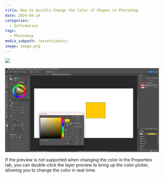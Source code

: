 ```yaml
---
title: How to Quickly Change the Color of Shapes in Photoshop
date: 2024-04-14
categories:
  - Information
tags:
  - Photoshop
media_subpath: /assets/posts/
image: image.png
---
```

![](image(20).png)

![](image.png)

If the preview is not supported when changing the color in the Properties tab, you can double-click the layer preview to bring up the color picker, allowing you to change the color in real-time.